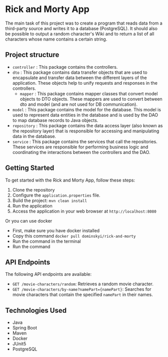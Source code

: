 # Rick and Morty App

The main task of this project was to create a program that reads data from a third-party source and writes it to a database (PostgreSQL).
It should also be possible to output a random character's Wiki and to return a list of all characters whose name contains a certain string.

## Project structure
 - `controller` : This package contains the controllers.
 - `dto` : This package contains data transfer objects that are used to encapsulate and transfer data between the different layers of the application. These objects help to unify requests and responses in the controllers.
    - `mapper` : This package contains mapper classes that convert model objects to DTO objects. These mappers are used to convert between dto and model (and are not used for DB communication).
 - `model` : This package contains the model for the database. This model is used to represent data entities in the database and is used by the DAO to map database records to Java objects.
 - `repository` : This package contains the data access layer (also known as the repository layer) that is responsible for accessing and manipulating data in the database.
 - `service` : This package contains the services that call the repositories. These services are responsible for performing business logic and coordinating the interactions between the controllers and the DAO.

## Getting Started
To get started with the Rick and Morty App, follow these steps:

1. Clone the repository
2. Configure the `application.properties` file.
3. Build the project: `mvn clean install`
4. Run the application
5. Access the application in your web browser at `http://localhost:8080`

Or you can use docker
- First, make sure you have docker installed
- Copy this command `docker pull dominskyi/rick-and-morty`
- Run the command in the terminal
- Run the command
    




## API Endpoints
The following API endpoints are available:

- `GET /movie-characters/random`: Retrieves a random movie character.
- `GET /movie-characters/by-name?namePart={namePart}`: Searches for movie characters that contain the specified `namePart` in their names.

## Technologies Used
- Java
- Spring Boot
- Maven
- Docker
- JUnit5
- PostgreSQL
